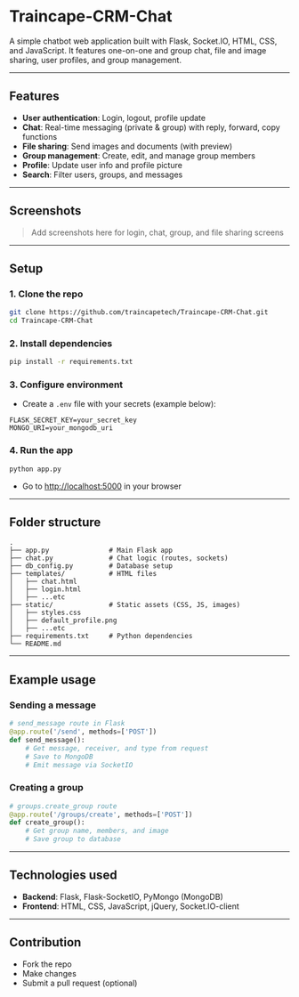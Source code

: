 # Traincape-CRM-Chat

A simple chatbot web application built with Flask, Socket.IO, HTML, CSS, and JavaScript. It features one-on-one and group chat, file and image sharing, user profiles, and group management.

---

## Features

- **User authentication**: Login, logout, profile update
- **Chat**: Real-time messaging (private & group) with reply, forward, copy functions
- **File sharing**: Send images and documents (with preview)
- **Group management**: Create, edit, and manage group members
- **Profile**: Update user info and profile picture
- **Search**: Filter users, groups, and messages

---

## Screenshots

> Add screenshots here for login, chat, group, and file sharing screens

---

## Setup

### 1. Clone the repo

```bash
git clone https://github.com/traincapetech/Traincape-CRM-Chat.git
cd Traincape-CRM-Chat
```

### 2. Install dependencies

```bash
pip install -r requirements.txt
```

### 3. Configure environment

- Create a `.env` file with your secrets (example below):

```
FLASK_SECRET_KEY=your_secret_key
MONGO_URI=your_mongodb_uri
```

### 4. Run the app

```bash
python app.py
```

- Go to [http://localhost:5000](http://localhost:5000) in your browser

---

## Folder structure

```text
.
├── app.py               # Main Flask app
├── chat.py              # Chat logic (routes, sockets)
├── db_config.py         # Database setup
├── templates/           # HTML files
│   ├── chat.html
│   ├── login.html
│   ├── ...etc
├── static/              # Static assets (CSS, JS, images)
│   ├── styles.css
│   ├── default_profile.png
│   ├── ...etc
├── requirements.txt     # Python dependencies
└── README.md
```

---

## Example usage

### Sending a message

```python
# send_message route in Flask
@app.route('/send', methods=['POST'])
def send_message():
    # Get message, receiver, and type from request
    # Save to MongoDB
    # Emit message via SocketIO
```

### Creating a group

```python
# groups.create_group route
@app.route('/groups/create', methods=['POST'])
def create_group():
    # Get group name, members, and image
    # Save group to database
```

---

## Technologies used

- **Backend**: Flask, Flask-SocketIO, PyMongo (MongoDB)
- **Frontend**: HTML, CSS, JavaScript, jQuery, Socket.IO-client

---


## Contribution

- Fork the repo
- Make changes
- Submit a pull request (optional)
